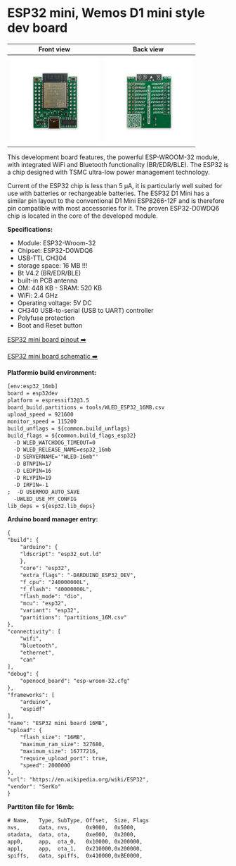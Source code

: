 # ESP32 mini, Wemos D1 mini style dev board

| Front view  | Back view |
| ------------- | ------------- |
| <img src="https://github.com/srg74/ESP32-mini-SerKo/blob/main/Resources/ESP32_mini_board1.jpg" width="200" height="200">  | <img src="https://github.com/srg74/ESP32-mini-SerKo/blob/main/Resources/ESP32_mini_board2.jpg" width="200" height="200">  |

This development board features, the powerful ESP-WROOM-32 module, with integrated WiFi and Bluetooth functionality (BR/EDR/BLE). The ESP32 is a chip designed with TSMC ultra-low power management technology.

Current of the ESP32 chip is less than 5 μA, it is particularly well suited for use with batteries or rechargeable batteries. The ESP32 D1 Mini has a similar pin layout to the conventional D1 Mini ESP8266-12F and is therefore pin compatible with most accessories for it. The proven ESP32-D0WDQ6 chip is located in the core of the developed module.

**Specifications:**

- Module: ESP32-Wroom-32
- Chipset: ESP32-D0WDQ6
- USB-TTL CH304
- storage space: 16 MB !!!
- Bt V4.2 (BR/EDR/BLE)
- built-in PCB antenna
- OM: 448 KB - SRAM: 520 KB
- WiFi: 2.4 GHz
- Operating voltage: 5V DC
- CH340 USB-to-serial (USB to UART) controller
- Polyfuse protection
- Boot and Reset button

[ESP32 mini board pinout](https://github.com/srg74/WLED-wemos-shield/blob/master/resources/ESP32_mini/Resources/ESP32_mini_board_pinout.pdf)<a href=https://github.com/srg74/WLED-wemos-shield/blob/master/resources/ESP32_mini/Resources/ESP32_mini_board_pinout.pdf> ➡️</a>

[ESP32 mini board schematic](https://github.com/srg74/WLED-wemos-shield/blob/master/resources/ESP32_mini/Resources/ESP32_mini_board_schematic.pdf)<a href=https://github.com/srg74/WLED-wemos-shield/blob/master/resources/ESP32_mini/Resources/ESP32_mini_board_schematic.pdf> ➡️</a> 

**Platformio build environment:**

```env
[env:esp32_16mb]
board = esp32dev
platform = espressif32@3.5
board_build.partitions = tools/WLED_ESP32_16MB.csv
upload_speed = 921600
monitor_speed = 115200
build_unflags = ${common.build_unflags}
build_flags = ${common.build_flags_esp32}
  -D WLED_WATCHDOG_TIMEOUT=0
  -D WLED_RELEASE_NAME=esp32_16mb
  -D SERVERNAME='"WLED-16mb"'
  -D BTNPIN=17
  -D LEDPIN=16
  -D RLYPIN=19
  -D IRPIN=-1
;  -D USERMOD_AUTO_SAVE
  -UWLED_USE_MY_CONFIG
lib_deps = ${esp32.lib_deps}

```

**Arduino board manager entry:**

```csv
{
"build": {
    "arduino": {
    "ldscript": "esp32_out.ld"
    },
    "core": "esp32",
    "extra_flags": "-DARDUINO_ESP32_DEV",
    "f_cpu": "240000000L",
    "f_flash": "40000000L",
    "flash_mode": "dio",
    "mcu": "esp32",
    "variant": "esp32",
    "partitions": "partitions_16M.csv"
},
"connectivity": [
    "wifi",
    "bluetooth",
    "ethernet",
    "can"
],
"debug": {
    "openocd_board": "esp-wroom-32.cfg"
},
"frameworks": [
    "arduino",
    "espidf"
],
"name": "ESP32 mini board 16MB",
"upload": {
    "flash_size": "16MB",
    "maximum_ram_size": 327680,
    "maximum_size": 16777216,
    "require_upload_port": true,
    "speed": 2000000
},
"url": "https://en.wikipedia.org/wiki/ESP32",
"vendor": "SerKo"
}
```

**Parttiton file for 16mb:**

```csv
# Name,   Type, SubType, Offset,  Size, Flags
nvs,      data, nvs,     0x9000,  0x5000,
otadata,  data, ota,     0xe000,  0x2000,
app0,     app,  ota_0,   0x10000, 0x200000,
app1,     app,  ota_1,   0x210000,0x200000,
spiffs,   data, spiffs,  0x410000,0xBE0000,
```
